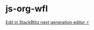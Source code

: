 # js-org-wfl

[Edit in StackBlitz next generation editor ⚡️](https://stackblitz.com/~/github.com/satitpongjansawang/js-org-wfl)
